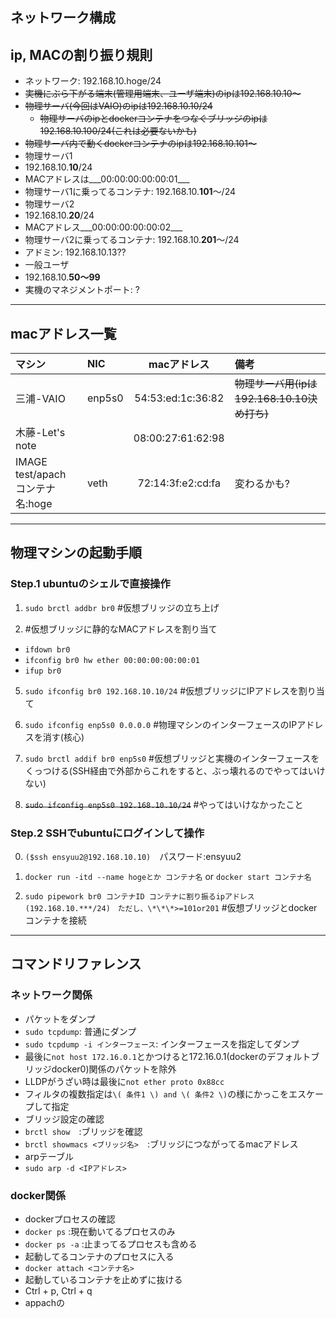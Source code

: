 ## ネットワーク構成

## ip, MACの割り振り規則
 * ネットワーク: 192.168.10.hoge/24
 * ~~実機にぶら下がる端末(管理用端末、ユーザ端末)のipは192.168.10.10〜~~
  * ~~物理サーバ(今回はVAIO)のipは192.168.10.10/24~~
    * ~~物理サーバのipとdockerコンテナをつなぐブリッジのipは192.168.10.100/24(これは必要ないかも)~~
  * ~~物理サーバ内で動くdockerコンテナのipは192.168.10.101〜~~
 * 物理サーバ1
  * 192.168.10.**10**/24
  * MACアドレスは___00:00:00:00:00:01___
 * 物理サーバ1に乗ってるコンテナ: 192.168.10.**101**〜/24
 * 物理サーバ2
  * 192.168.10.**20**/24
  * MACアドレス___00:00:00:00:00:02___
 * 物理サーバ2に乗ってるコンテナ: 192.168.10.**201**〜/24
 * アドミン: 192.168.10.13??
 * 一般ユーザ
  * 192.168.10.**50〜99**
 * 実機のマネジメントポート: ?


---

## macアドレス一覧
|マシン|NIC|macアドレス|備考|
|:-----------|:--|:------------:|:------------|
|三浦-VAIO|enp5s0|54:53:ed:1c:36:82|~~物理サーバ用(ipは192.168.10.10決め打ち)~~|
|木藤-Let's note||08:00:27:61:62:98||
|IMAGE test/apach コンテナ名:hoge|veth|72:14:3f:e2\:cd\:fa|変わるかも?|
---

## 物理マシンの起動手順
### Step.1 ubuntuのシェルで直接操作
1. `sudo brctl addbr br0` #仮想ブリッジの立ち上げ

2. \#仮想ブリッジに静的なMACアドレスを割り当て  
 * `ifdown br0`
 * `ifconfig br0 hw ether 00:00:00:00:00:01`
 * `ifup br0`

5. `sudo ifconfig br0 192.168.10.10/24` #仮想ブリッジにIPアドレスを割り当て

4. `sudo ifconfig enp5s0 0.0.0.0` #物理マシンのインターフェースのIPアドレスを消す(核心)

6. `sudo brctl addif br0 enp5s0` #仮想ブリッジと実機のインターフェースをくっつける(SSH経由で外部からこれをすると、ぶっ壊れるのでやってはいけない)

3. ~~`sudo ifconfig enp5s0 192.168.10.10/24`~~ #やってはいけなかったこと

### Step.2 SSHでubuntuにログインして操作
0. `($ssh ensyuu2@192.168.10.10)`　パスワード:ensyuu2

1. `docker run -itd --name hogeとか コンテナ名` or `docker start コンテナ名`

2. `sudo pipework br0 コンテナID コンテナに割り振るipアドレス(192.168.10.***/24)　ただし、\*\*\*>=101or201` #仮想ブリッジとdockerコンテナを接続

---

## コマンドリファレンス
### ネットワーク関係
* パケットをダンプ
 * `sudo tcpdump`: 普通にダンプ
 * `sudo tcpdump -i インターフェース`: インターフェースを指定してダンプ
  * 最後に`not host 172.16.0.1`とかつけると172.16.0.1(dockerのデフォルトブリッジdocker0)関係のパケットを除外
  * LLDPがうざい時は最後に`not ether proto 0x88cc`
  * フィルタの複数指定は`\( 条件1 \) and \( 条件2 \)`の様にかっこをエスケープして指定
* ブリッジ設定の確認
 * `brctl show`　:ブリッジを確認
 * `brctl showmacs <ブリッジ名>`　:ブリッジにつながってるmacアドレス
* arpテーブル
 * `sudo arp -d <IPアドレス>`

### docker関係
* dockerプロセスの確認
 * `docker ps` :現在動いてるプロセスのみ
 * `docker ps -a` :止まってるプロセスも含める
* 起動してるコンテナのプロセスに入る
 * `docker attach <コンテナ名>`
* 起動しているコンテナを止めずに抜ける
 * Ctrl + p, Ctrl + q
* appachの
